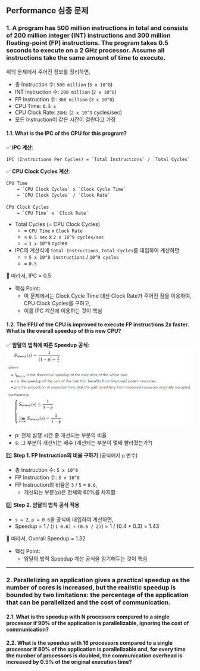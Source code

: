 ## Performance 심층 문제 
### 1. A program has 500 million instructions in total and consists of 200 million integer (INT) instructions and 300 million floating-point (FP) instructions. The program takes 0.5 seconds to execute on a 2 GHz processor. Assume all instructions take the same amount of time to execute.

위의 문제에서 주어진 정보를 정리하면,  
* 총 Instruction 수: `500 million` (`5 x 10^8`)
* INT Instruction 수: `200 million` (`2 x 10^8`)
* FP Instruction 수: `300 million` (`3 x 10^8`)
* CPU Time: `0.5 s`
* CPU Clock Rate: `2GHz` (`2 x 10^9` cycles/sec)
* 모든 Instruction이 같은 시간이 걸린다고 가정

#### 1.1. What is the IPC of the CPU for this program?
✅ **IPC 계산**:  
~~~
IPC (Instructions Per Cycles) = `Total Instructions` / `Total Cycles`
~~~
✅ **CPU Clock Cycles 계산**:  
~~~
CPU Time 
    = `CPU Clock Cycles` x `Clock Cycle Time` 
    = `CPU Clock Cycles` / `Clock Rate`

CPU Clock Cycles 
    = `CPU Time` x `Clock Rate`
~~~

* Total Cycles (= CPU Clock Cycles)
    * = `CPU Time` x `Clock Rate`
    * = `0.5 sec` x `2 x 10^9 cycles/sec`
    * = `1 x 10^9` cycles
* IPC의 계산식에 `Total Instructions`, `Total Cycles`를 대입하여 계산하면
    * = `5 x 10^8 instructions` / `10^9 cycles`
    * = `0.5` 

🎯 따라서, IPC = 0.5  
* 핵심 Point: 
    * 이 문제에서는 Clock Cycle Time 대신 Clock Rate가 주어진 점을 이용하여, CPU Clock Cycles를 구하고,
    * 이를 IPC 계산에 이용하는 것이 핵심

#### 1.2. The FPU of the CPU is improved to execute FP instructions 2x faster. What is the overall speedup of this new CPU?
✅ **암달의 법칙에 따른 Speedup 공식**:  
![amdahls_law](../image_files/amdahls_law.png)
* p: 전체 실행 시간 중 개선되는 부분의 비율
* s: 그 부분이 개선되는 배수 (개선되는 부분이 몇배 빨라졌는가?)

1️⃣ **Step 1. FP Instruction의 비율 구하기** (공식에서 `p` 변수)  
* 총 Instruction 수: `5 x 10^8`
* FP Instruction 수: `3 x 10^8`
* FP Instruction의 비율은 `3` / `5` = `0.6`, 
    * 개선되는 부분(p)은 전체의 60%를 차지함

2️⃣ **Step 2. 암달의 법칙 공식 적용**  
* `s = 2`, `p = 0.6`을 공식에 대입하여 계산하면,
* Speedup = 1 / (`(1-0.6)` + `(0.6 / 2)`) = 1 / (0.4 + 0.3) = 1.43

🎯 따라서, Overall Speedup = 1.32  
* 핵심 Point:
    * 암달의 법칙 Speedup 계산 공식을 암기해두는 것이 핵심

-----

### 2. Parallelizing an application gives a practical speedup as the number of cores is increased, but the realistic speedup is bounded by two limitations: the percentage of the application that can be parallelized and the cost of communication.

#### 2.1. What is the speedup with N processors compared to a single processor if 90% of the application is parallelizable, ignoring the cost of communication?

#### 2.2. What is the speedup with 16 processors compared to a single processor if 80% of the application is parallelizable and, for every time the number of processors is doubled, the communication overhead is increased by 0.5% of the original execution time?

